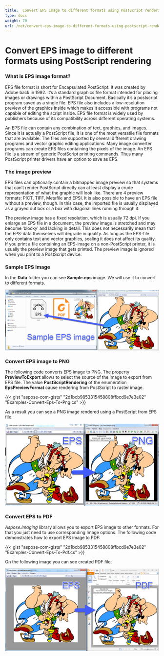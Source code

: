 ```yaml
---
title:  Convert EPS image to different formats using PostScript rendering
type: docs
weight: 70
url: /net/convert-eps-image-to-different-formats-using-postscript-rendering/
---
```


# Convert EPS image to different formats using PostScript rendering

### What is EPS image format?

EPS file format is short for Encapsulated PostScript. It was created by  Adobe back in 1992. It’s a standard graphics file format intended for  placing images or drawings within a PostScript Document. Basically it’s a postscript program saved as a single file. EPS file also includes a  low-resolution preview of the graphics inside which makes it accessible  with programs not capable of editing the script inside. EPS file format  is widely used by publishers because of its compatibility across  different operating systems.

An EPS file can contain any  combination of text, graphics, and images. Since it is actually a  PostScript file, it is one of the most versatile file formats that are  available. The files are supported by several different drawing programs and vector graphic editing applications. Many image converter programs  can create EPS files containing the pixels of the image. An EPS file is a stream of generic PostScript printing commands. Thus many PostScript  printer drivers have an option to save as EPS.

### The image preview

EPS files can optionally contain a bitmapped image preview so that systems  that can’t render PostScript directly can at least display a crude  representation of what the graphic will look like. There are 4 preview  formats: PICT, TIFF, Metafile and EPSI. It is also possible to have an  EPS file without a preview, though. In this case, the imported file is  usually displayed as a grayed out box or a box with diagonal lines  running through it.

The preview image has a fixed resolution,  which is usually 72 dpi. If you enlarge an EPS file in a document, the  preview image is stretched and may become ‘blocky’ and lacking in  detail. This does not necessarily mean that the EPS-data themselves will degrade in quality. As long as the EPS-file only contains text and  vector graphics, scaling it does not affect its quality. If you print a  file containing an EPS-image on a non-PostScript printer, it is usually  the preview image that gets printed. The preview image is ignored when  you print to a PostScript device.

### Sample EPS Image

In the **Data** folder you can see **Sample.eps** image. We will use it to convert to different formats.

![](EpsSampleImage.png)

### Convert EPS image to PNG

The following code converts EPS image to PNG. The property **PreviewToExport** allows to select the source of the image to export from EPS file. The value **PostScriptRendering** of the enumeration **EpsPreviewFormat** cause rendering from PostScript to raster image.

{{< gist "aspose-com-gists" "2d1bcb9853315458808ffbcd9e7e3e02" "Examples-Convert-Eps-To-Png.cs" >}}

As a result you can see a PNG image rendered using a PostScript from EPS file:

![](EpsToPng.png)

### Convert EPS to PDF

*Aspose.Imaging* library allows you to export EPS image to other formats. For that you  just need to use corresponding Image options. The following code  demonstrates how to export EPS image to PDF:

{{< gist "aspose-com-gists" "2d1bcb9853315458808ffbcd9e7e3e02" "Examples-Convert-Eps-To-Pdf.cs" >}}

On the following image you can see created PDF file:

![](EpsToPdf.png)









